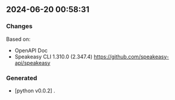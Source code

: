 

## 2024-06-20 00:58:31
### Changes
Based on:
- OpenAPI Doc  
- Speakeasy CLI 1.310.0 (2.347.4) https://github.com/speakeasy-api/speakeasy
### Generated
- [python v0.0.2] .